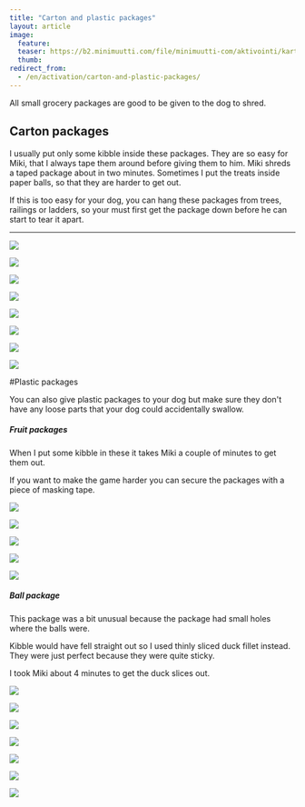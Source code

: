 ```yaml
---
title: "Carton and plastic packages"
layout: article
image:
  feature:
  teaser: https://b2.minimuutti.com/file/minimuutti-com/aktivointi/kartonkipakkaukset/DSC25797-245px.jpg
  thumb:
redirect_from:
  - /en/activation/carton-and-plastic-packages/
---
```


All small grocery packages are good to be given to the dog to shred.

## Carton packages

I usually put only some kibble inside these packages. They are so easy for Miki, that I always tape them around before giving them to him. Miki shreds a taped package about in two minutes. Sometimes I put the treats inside paper balls, so that they are harder to get out.

If this is too easy for your dog, you can hang these packages from trees, railings or ladders, so your must first get the package down before he can start to tear it apart.

---

[![](https://b2.minimuutti.com/file/minimuutti-com/aktivointi/kartonkipakkaukset/DSC25797-800px.jpg)](https://dl.dropboxusercontent.com/sh/ea1wtnz7z734o12/AAD97IkJ3CmBtNAIAGf7ejz0a/aktivointi/kartonkipakkaukset/DSC25797.jpg)

[![](https://b2.minimuutti.com/file/minimuutti-com/aktivointi/kartonkipakkaukset/DSC32143-800px.jpg)](https://dl.dropboxusercontent.com/sh/ea1wtnz7z734o12/AAAVQepLXtlKBEzFydMZmbRDa/aktivointi/kartonkipakkaukset/DSC32143.jpg)

[![](https://b2.minimuutti.com/file/minimuutti-com/aktivointi/kartonkipakkaukset/DS04409-800px.jpg)](https://dl.dropboxusercontent.com/sh/ea1wtnz7z734o12/AACPE02YXnYilpGSVwTPgnpza/aktivointi/kartonkipakkaukset/DS04409.jpg)

[![](https://b2.minimuutti.com/file/minimuutti-com/aktivointi/kartonkipakkaukset/DS04438-800px.jpg)](https://dl.dropboxusercontent.com/sh/ea1wtnz7z734o12/AAA9es0G8HdT66nwhzYaU-Rma/aktivointi/kartonkipakkaukset/DS04438.jpg)

[![](https://b2.minimuutti.com/file/minimuutti-com/aktivointi/kartonkipakkaukset/DSC33827-800px.jpg)](https://dl.dropboxusercontent.com/sh/ea1wtnz7z734o12/AAC6U3xIL_aIwkR6pFnXxUeQa/aktivointi/kartonkipakkaukset/DSC33827.jpg)

[![](https://b2.minimuutti.com/file/minimuutti-com/aktivointi/kartonkipakkaukset/DSC56453-800px.jpg)](https://dl.dropboxusercontent.com/sh/ea1wtnz7z734o12/AADkWmREB6weO08F6Y1MF3GYa/aktivointi/kartonkipakkaukset/DSC56453.jpg)

[![](https://b2.minimuutti.com/file/minimuutti-com/aktivointi/kartonkipakkaukset/DSC56545-800px.jpg)](https://dl.dropboxusercontent.com/sh/ea1wtnz7z734o12/AACQfZV729wC9_OafzbW8KCca/aktivointi/kartonkipakkaukset/DSC56545.jpg)

[![](https://b2.minimuutti.com/file/minimuutti-com/aktivointi/kartonkipakkaukset/DSC57932-800px.jpg)](https://dl.dropboxusercontent.com/sh/ea1wtnz7z734o12/AAC3kdwHCBglbc3u_rW6yWV0a/aktivointi/kartonkipakkaukset/DSC57932.jpg)

#Plastic packages

You can also give plastic packages to your dog but make sure they don't have any loose parts that your dog could accidentally swallow.

##### Fruit packages

When I put some kibble in these it takes Miki a couple of minutes to get them out.

If you want to make the game harder you can secure the packages with a piece of masking tape.

[![](https://b2.minimuutti.com/file/minimuutti-com/aktivointi/muovipakkaukset/DS36399-800px.jpg)](https://dl.dropboxusercontent.com/sh/ea1wtnz7z734o12/AAB5s9zEfpdK6acze0r-lrCza/aktivointi/muovipakkaukset/DS36399.jpg)

[![](https://b2.minimuutti.com/file/minimuutti-com/aktivointi/muovipakkaukset/DS36397-800px.jpg)](https://dl.dropboxusercontent.com/sh/ea1wtnz7z734o12/AAD3aEmH-QixYeYPOj2-uTAKa/aktivointi/muovipakkaukset/DS36397.jpg)

[![](https://b2.minimuutti.com/file/minimuutti-com/aktivointi/muovipakkaukset/DS36405-800px.jpg)](https://dl.dropboxusercontent.com/sh/ea1wtnz7z734o12/AAARMcd4SRSmueuIu8kVsJYJa/aktivointi/muovipakkaukset/DS36405.jpg)

[![](https://b2.minimuutti.com/file/minimuutti-com/aktivointi/muovipakkaukset/DS36413-800px.jpg)](https://dl.dropboxusercontent.com/sh/ea1wtnz7z734o12/AADKwj5f6-FgkL1LXQTVmEg9a/aktivointi/muovipakkaukset/DS36413.jpg)

[![](https://b2.minimuutti.com/file/minimuutti-com/aktivointi/muovipakkaukset/DS36463-800px.jpg)](https://dl.dropboxusercontent.com/sh/ea1wtnz7z734o12/AAAlBdRc1lggT4x-xLjKbrGEa/aktivointi/muovipakkaukset/DS36463.jpg)

##### Ball package

This package was a bit unusual because the package had small holes where the balls were.

Kibble would have fell straight out so I used thinly sliced duck fillet instead. They were just perfect because they were quite sticky.

I took Miki about 4 minutes to get the duck slices out.

[![](https://b2.minimuutti.com/file/minimuutti-com/aktivointi/muovipakkaukset/DS21987-800px.jpg)](https://dl.dropboxusercontent.com/sh/ea1wtnz7z734o12/AAATIBfcBT6wbi2jXFhX0NaJa/aktivointi/muovipakkaukset/DS21987.jpg)

[![](https://b2.minimuutti.com/file/minimuutti-com/aktivointi/muovipakkaukset/DS22003-800px.jpg)](https://dl.dropboxusercontent.com/sh/ea1wtnz7z734o12/AAB-2EDvbwnGjqFq4pQJA1VMa/aktivointi/muovipakkaukset/DS22003.jpg)

[![](https://b2.minimuutti.com/file/minimuutti-com/aktivointi/muovipakkaukset/DS22062-800px.jpg)](https://dl.dropboxusercontent.com/sh/ea1wtnz7z734o12/AADrhjBTM3XINpA4Y6Cbp_XLa/aktivointi/muovipakkaukset/DS22062.jpg)

[![](https://b2.minimuutti.com/file/minimuutti-com/aktivointi/muovipakkaukset/DS22068-800px.jpg)](https://dl.dropboxusercontent.com/sh/ea1wtnz7z734o12/AAB00hKUHNQxz3x4lw-Xz-Mma/aktivointi/muovipakkaukset/DS22068.jpg)

[![](https://b2.minimuutti.com/file/minimuutti-com/aktivointi/muovipakkaukset/DS22150-800px.jpg)](https://dl.dropboxusercontent.com/sh/ea1wtnz7z734o12/AACy_ZHiR2BQ5_XlIdB_RflGa/aktivointi/muovipakkaukset/DS22150.jpg)

[![](https://b2.minimuutti.com/file/minimuutti-com/aktivointi/muovipakkaukset/DS22171-800px.jpg)](https://dl.dropboxusercontent.com/sh/ea1wtnz7z734o12/AACPutormVE5PM47FqOpnGxCa/aktivointi/muovipakkaukset/DS22171.jpg)

[![](https://b2.minimuutti.com/file/minimuutti-com/aktivointi/muovipakkaukset/DS22184-800px.jpg)](https://dl.dropboxusercontent.com/sh/ea1wtnz7z734o12/AADK_WUo27-YHl7gChXulpEpa/aktivointi/muovipakkaukset/DS22184.jpg)
